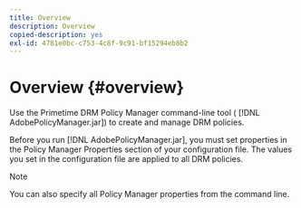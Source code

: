 ```yaml
---
title: Overview
description: Overview
copied-description: yes
exl-id: 4781e0bc-c753-4c8f-9c91-bf15294eb8b2
---
```

# Overview {#overview}

Use the Primetime DRM Policy Manager command-line tool ( [!DNL AdobePolicyManager.jar]) to create and manage DRM policies.

Before you run [!DNL AdobePolicyManager.jar], you must set properties in the Policy Manager Properties section of your configuration file. The values you set in the configuration file are applied to all DRM policies. 

>[!NOTE]
>
>You can also specify all Policy Manager properties from the command line.
